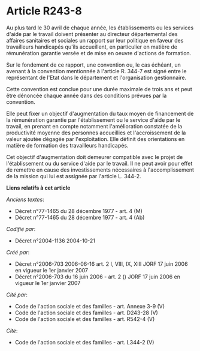 # Article R243-8

Au plus tard le 30 avril de chaque année, les établissements ou les services d'aide par le travail doivent présenter au
directeur départemental des affaires sanitaires et sociales un rapport sur leur politique en faveur des travailleurs
handicapés qu'ils accueillent, en particulier en matière de rémunération garantie versée et de mise en oeuvre d'actions de
formation. 

Sur le fondement de ce rapport, une convention ou, le cas échéant, un avenant à la convention mentionnée à l'article R. 344-7
est signé entre le représentant de l'Etat dans le département et l'organisation gestionnaire. 

Cette convention est conclue pour une durée maximale de trois ans et peut être dénoncée chaque année dans des conditions
prévues par la convention. 

Elle peut fixer un objectif d'augmentation du taux moyen de financement de la rémunération garantie par l'établissement ou le
service d'aide par le travail, en prenant en compte notamment l'amélioration constatée de la productivité moyenne des
personnes accueillies et l'accroissement de la valeur ajoutée dégagée par l'exploitation. Elle définit des orientations en
matière de formation des travailleurs handicapés. 

Cet objectif d'augmentation doit demeurer compatible avec le projet de l'établissement ou du service d'aide par le travail.
Il ne peut avoir pour effet de remettre en cause des investissements nécessaires à l'accomplissement de la mission qui lui
est assignée par l'article L. 344-2.

**Liens relatifs à cet article**

_Anciens textes_:

  - Décret n°77-1465 du 28 décembre 1977 - art. 4 (M)
  - Décret n°77-1465 du 28 décembre 1977 - art. 4 (Ab)

_Codifié par_:

  - Décret n°2004-1136 2004-10-21

_Créé par_:

  - Décret n°2006-703 2006-06-16 art. 2 I, VIII, IX, XIII JORF 17 juin 2006 en vigueur le 1er janvier 2007
  - Décret n°2006-703 du 16 juin 2006 - art. 2 () JORF 17 juin 2006 en vigueur le 1er janvier 2007

_Cité par_:

  - Code de l'action sociale et des familles - art. Annexe 3-9 (V)
  - Code de l'action sociale et des familles - art. D243-28 (V)
  - Code de l'action sociale et des familles - art. R542-4 (V)

_Cite_:

  - Code de l'action sociale et des familles - art. L344-2 (V)
